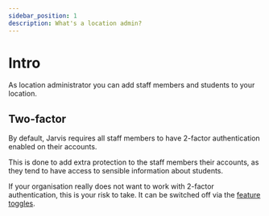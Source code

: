 ```yaml
---
sidebar_position: 1
description: What's a location admin?
---
```


# Intro

As location administrator you can add staff members and students to your location.

## Two-factor
By default, Jarvis requires all staff members to have 2-factor authentication enabled on their accounts.

This is done to add extra protection to the staff members their accounts, 
as they tend to have access to sensible information about students. 

If your organisation really does not want to work with 2-factor authentication, this is your risk to take.
It can be switched off via the [feature toggles](location-admin/feature-toggles).
